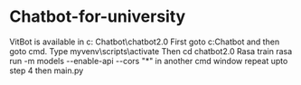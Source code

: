 # Chatbot-for-university
VitBot is available in c: Chatbot\chatbot2.0
First goto c:Chatbot and then goto cmd.
Type myvenv\scripts\activate
Then cd chatbot2.0
Rasa train
rasa run -m models --enable-api --cors "*" 
in another cmd window repeat upto step 4 then main.py
